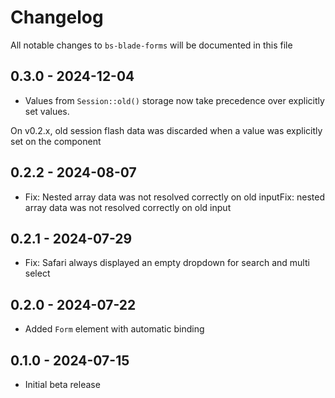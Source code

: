 # Changelog

All notable changes to `bs-blade-forms` will be documented in this file

## 0.3.0 - 2024-12-04
- Values from `Session::old()` storage now take precedence over explicitly set values.

On v0.2.x, old session flash data was discarded when a value was explicitly set on the component

## 0.2.2 - 2024-08-07
- Fix: Nested array data was not resolved correctly on old inputFix: nested array data was not resolved correctly on old input

## 0.2.1 - 2024-07-29

- Fix: Safari always displayed an empty dropdown for search and multi select

## 0.2.0 - 2024-07-22

- Added `Form` element with automatic binding

## 0.1.0 - 2024-07-15

- Initial beta release
